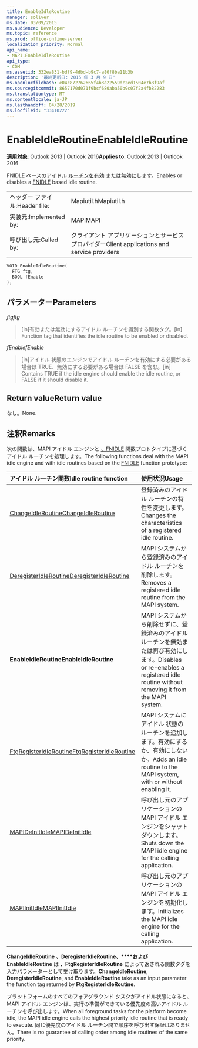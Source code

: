 ```yaml
---
title: EnableIdleRoutine
manager: soliver
ms.date: 03/09/2015
ms.audience: Developer
ms.topic: reference
ms.prod: office-online-server
localization_priority: Normal
api_name:
- MAPI.EnableIdleRoutine
api_type:
- COM
ms.assetid: 332ea831-bdf9-4dbd-b9c7-a80f8ba11b3b
description: '最終更新日: 2015 年 3 月 9 日'
ms.openlocfilehash: e04c872762665f4b3a22559dc2ed1504e7b8f9af
ms.sourcegitcommit: 8657170d071f9bcf680aba50b9c07f2a4fb82283
ms.translationtype: MT
ms.contentlocale: ja-JP
ms.lasthandoff: 04/28/2019
ms.locfileid: "33410222"
---
```

# <a name="enableidleroutine"></a><span data-ttu-id="9fb0d-103">EnableIdleRoutine</span><span class="sxs-lookup"><span data-stu-id="9fb0d-103">EnableIdleRoutine</span></span>

  
  
<span data-ttu-id="9fb0d-104">**適用対象**: Outlook 2013 | Outlook 2016</span><span class="sxs-lookup"><span data-stu-id="9fb0d-104">**Applies to**: Outlook 2013 | Outlook 2016</span></span> 
  
<span data-ttu-id="9fb0d-105">FNIDLE ベースのアイドル [ルーチンを有効](fnidle.md) または無効にします。</span><span class="sxs-lookup"><span data-stu-id="9fb0d-105">Enables or disables a [FNIDLE](fnidle.md) based idle routine.</span></span> 
  
|||
|:-----|:-----|
|<span data-ttu-id="9fb0d-106">ヘッダー ファイル:</span><span class="sxs-lookup"><span data-stu-id="9fb0d-106">Header file:</span></span>  <br/> |<span data-ttu-id="9fb0d-107">Mapiutil.h</span><span class="sxs-lookup"><span data-stu-id="9fb0d-107">Mapiutil.h</span></span>  <br/> |
|<span data-ttu-id="9fb0d-108">実装元:</span><span class="sxs-lookup"><span data-stu-id="9fb0d-108">Implemented by:</span></span>  <br/> |<span data-ttu-id="9fb0d-109">MAPI</span><span class="sxs-lookup"><span data-stu-id="9fb0d-109">MAPI</span></span>  <br/> |
|<span data-ttu-id="9fb0d-110">呼び出し元:</span><span class="sxs-lookup"><span data-stu-id="9fb0d-110">Called by:</span></span>  <br/> |<span data-ttu-id="9fb0d-111">クライアント アプリケーションとサービス プロバイダー</span><span class="sxs-lookup"><span data-stu-id="9fb0d-111">Client applications and service providers</span></span>  <br/> |
   
```cpp
VOID EnableIdleRoutine(
  FTG ftg,
  BOOL fEnable
);
```

## <a name="parameters"></a><span data-ttu-id="9fb0d-112">パラメーター</span><span class="sxs-lookup"><span data-stu-id="9fb0d-112">Parameters</span></span>

 <span data-ttu-id="9fb0d-113">_ftg_</span><span class="sxs-lookup"><span data-stu-id="9fb0d-113">_ftg_</span></span>
  
> <span data-ttu-id="9fb0d-114">[in]有効または無効にするアイドル ルーチンを識別する関数タグ。</span><span class="sxs-lookup"><span data-stu-id="9fb0d-114">[in] Function tag that identifies the idle routine to be enabled or disabled.</span></span> 
    
 <span data-ttu-id="9fb0d-115">_fEnable_</span><span class="sxs-lookup"><span data-stu-id="9fb0d-115">_fEnable_</span></span>
  
> <span data-ttu-id="9fb0d-116">[in]アイドル 状態のエンジンでアイドル ルーチンを有効にする必要がある場合は TRUE、無効にする必要がある場合は FALSE を含む。</span><span class="sxs-lookup"><span data-stu-id="9fb0d-116">[in] Contains TRUE if the idle engine should enable the idle routine, or FALSE if it should disable it.</span></span>
    
## <a name="return-value"></a><span data-ttu-id="9fb0d-117">Return value</span><span class="sxs-lookup"><span data-stu-id="9fb0d-117">Return value</span></span>

<span data-ttu-id="9fb0d-118">なし。</span><span class="sxs-lookup"><span data-stu-id="9fb0d-118">None.</span></span>
  
## <a name="remarks"></a><span data-ttu-id="9fb0d-119">注釈</span><span class="sxs-lookup"><span data-stu-id="9fb0d-119">Remarks</span></span>

<span data-ttu-id="9fb0d-120">次の関数は、MAPI アイドル エンジンと [、FNIDLE](fnidle.md) 関数プロトタイプに基づくアイドル ルーチンを処理します。</span><span class="sxs-lookup"><span data-stu-id="9fb0d-120">The following functions deal with the MAPI idle engine and with idle routines based on the [FNIDLE](fnidle.md) function prototype:</span></span> 
  
|<span data-ttu-id="9fb0d-121">**アイドル ルーチン関数**</span><span class="sxs-lookup"><span data-stu-id="9fb0d-121">**Idle routine function**</span></span>|<span data-ttu-id="9fb0d-122">**使用状況**</span><span class="sxs-lookup"><span data-stu-id="9fb0d-122">**Usage**</span></span>|
|:-----|:-----|
|[<span data-ttu-id="9fb0d-123">ChangeIdleRoutine</span><span class="sxs-lookup"><span data-stu-id="9fb0d-123">ChangeIdleRoutine</span></span>](changeidleroutine.md) <br/> |<span data-ttu-id="9fb0d-124">登録済みのアイドル ルーチンの特性を変更します。</span><span class="sxs-lookup"><span data-stu-id="9fb0d-124">Changes the characteristics of a registered idle routine.</span></span>  <br/> |
|[<span data-ttu-id="9fb0d-125">DeregisterIdleRoutine</span><span class="sxs-lookup"><span data-stu-id="9fb0d-125">DeregisterIdleRoutine</span></span>](deregisteridleroutine.md) <br/> |<span data-ttu-id="9fb0d-126">MAPI システムから登録済みのアイドル ルーチンを削除します。</span><span class="sxs-lookup"><span data-stu-id="9fb0d-126">Removes a registered idle routine from the MAPI system.</span></span>  <br/> |
|<span data-ttu-id="9fb0d-127">**EnableIdleRoutine**</span><span class="sxs-lookup"><span data-stu-id="9fb0d-127">**EnableIdleRoutine**</span></span> <br/> |<span data-ttu-id="9fb0d-128">MAPI システムから削除せずに、登録済みのアイドル ルーチンを無効または再び有効にします。</span><span class="sxs-lookup"><span data-stu-id="9fb0d-128">Disables or re-enables a registered idle routine without removing it from the MAPI system.</span></span>  <br/> |
|[<span data-ttu-id="9fb0d-129">FtgRegisterIdleRoutine</span><span class="sxs-lookup"><span data-stu-id="9fb0d-129">FtgRegisterIdleRoutine</span></span>](ftgregisteridleroutine.md) <br/> |<span data-ttu-id="9fb0d-130">MAPI システムにアイドル 状態のルーチンを追加します。有効にするか、有効にしないか。</span><span class="sxs-lookup"><span data-stu-id="9fb0d-130">Adds an idle routine to the MAPI system, with or without enabling it.</span></span>  <br/> |
|[<span data-ttu-id="9fb0d-131">MAPIDeInitIdle</span><span class="sxs-lookup"><span data-stu-id="9fb0d-131">MAPIDeInitIdle</span></span>](mapideinitidle.md) <br/> |<span data-ttu-id="9fb0d-132">呼び出し元のアプリケーションの MAPI アイドル エンジンをシャットダウンします。</span><span class="sxs-lookup"><span data-stu-id="9fb0d-132">Shuts down the MAPI idle engine for the calling application.</span></span>  <br/> |
|[<span data-ttu-id="9fb0d-133">MAPIInitIdle</span><span class="sxs-lookup"><span data-stu-id="9fb0d-133">MAPIInitIdle</span></span>](mapiinitidle.md) <br/> |<span data-ttu-id="9fb0d-134">呼び出し元のアプリケーションの MAPI アイドル エンジンを初期化します。</span><span class="sxs-lookup"><span data-stu-id="9fb0d-134">Initializes the MAPI idle engine for the calling application.</span></span>  <br/> |
   
 <span data-ttu-id="9fb0d-135">**ChangeIdleRoutine** **、DeregisterIdleRoutine、\*\*\*\*および EnableIdleRoutine** は **、FtgRegisterIdleRoutine** によって返される関数タグを入力パラメーターとして受け取ります。</span><span class="sxs-lookup"><span data-stu-id="9fb0d-135">**ChangeIdleRoutine**, **DeregisterIdleRoutine**, and **EnableIdleRoutine** take as an input parameter the function tag returned by **FtgRegisterIdleRoutine**.</span></span> 
  
<span data-ttu-id="9fb0d-136">プラットフォームのすべてのフォアグラウンド タスクがアイドル状態になると、MAPI アイドル エンジンは、実行の準備ができている優先度の高いアイドル ルーチンを呼び出します。</span><span class="sxs-lookup"><span data-stu-id="9fb0d-136">When all foreground tasks for the platform become idle, the MAPI idle engine calls the highest priority idle routine that is ready to execute.</span></span> <span data-ttu-id="9fb0d-137">同じ優先度のアイドル ルーチン間で順序を呼び出す保証はありません。</span><span class="sxs-lookup"><span data-stu-id="9fb0d-137">There is no guarantee of calling order among idle routines of the same priority.</span></span> 
  

